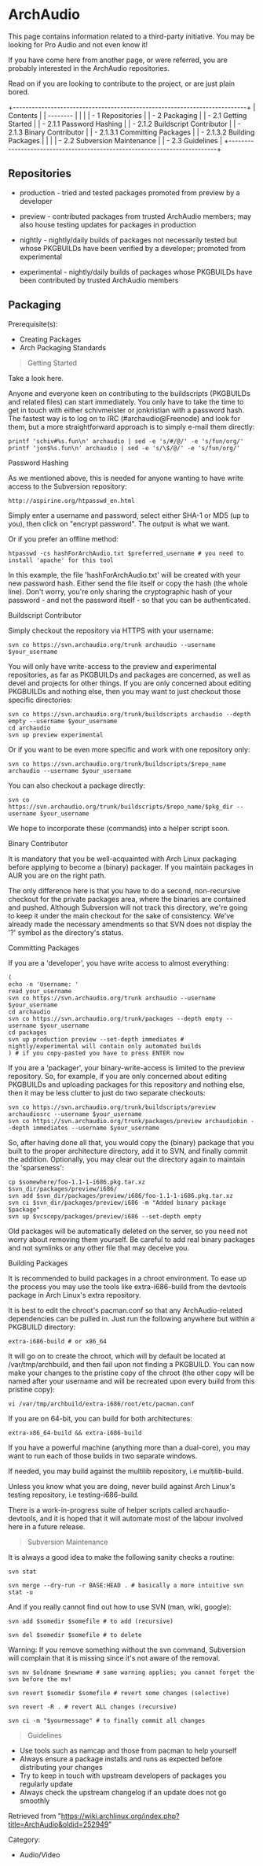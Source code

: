ArchAudio
=========

This page contains information related to a third-party initiative. You
may be looking for Pro Audio and not even know it!

If you have come here from another page, or were referred, you are
probably interested in the ArchAudio repositories.

Read on if you are looking to contribute to the project, or are just
plain bored.

+--------------------------------------------------------------------------+
| Contents                                                                 |
| --------                                                                 |
|                                                                          |
| -   1 Repositories                                                       |
| -   2 Packaging                                                          |
|     -   2.1 Getting Started                                              |
|         -   2.1.1 Password Hashing                                       |
|         -   2.1.2 Buildscript Contributor                                |
|         -   2.1.3 Binary Contributor                                     |
|             -   2.1.3.1 Committing Packages                              |
|             -   2.1.3.2 Building Packages                                |
|                                                                          |
|     -   2.2 Subversion Maintenance                                       |
|     -   2.3 Guidelines                                                   |
+--------------------------------------------------------------------------+

Repositories
------------

-   production - tried and tested packages promoted from preview by a
    developer

-   preview - contributed packages from trusted ArchAudio members; may
    also house testing updates for packages in production

-   nightly - nightly/daily builds of packages not necessarily tested
    but whose PKGBUILDs have been verified by a developer; promoted from
    experimental

-   experimental - nightly/daily builds of packages whose PKGBUILDs have
    been contributed by trusted ArchAudio members

Packaging
---------

Prerequisite(s):

-   Creating Packages
-   Arch Packaging Standards

> Getting Started

Take a look here.

Anyone and everyone keen on contributing to the buildscripts (PKGBUILDs
and related files) can start immediately. You only have to take the time
to get in touch with either schivmeister or jonkristian with a password
hash. The fastest way is to log on to IRC (#archaudio@Freenode) and look
for them, but a more straightforward approach is to simply e-mail them
directly:

    printf 'schiv#%s.fun\n' archaudio | sed -e 's/#/@/' -e 's/fun/org/'
    printf 'jon$%s.fun\n' archaudio | sed -e 's/\$/@/' -e 's/fun/org/'

Password Hashing

As we mentioned above, this is needed for anyone wanting to have write
access to the Subversion repository:

    http://aspirine.org/htpasswd_en.html

Simply enter a username and password, select either SHA-1 or MD5 (up to
you), then click on "encrypt password". The output is what we want.

Or if you prefer an offline method:

    htpasswd -cs hashForArchAudio.txt $preferred_username # you need to install 'apache' for this tool

In this example, the file 'hashForArchAudio.txt' will be created with
your new password hash. Either send the file itself or copy the hash
(the whole line). Don't worry, you're only sharing the cryptographic
hash of your password - and not the password itself - so that you can be
authenticated.

Buildscript Contributor

Simply checkout the repository via HTTPS with your username:

    svn co https://svn.archaudio.org/trunk archaudio --username $your_username

You will only have write-access to the preview and experimental
repositories, as far as PKGBUILDs and packages are concerned, as well as
devel and projects for other things. If you are only concerned about
editing PKGBUILDs and nothing else, then you may want to just checkout
those specific directories:

    svn co https://svn.archaudio.org/trunk/buildscripts archaudio --depth empty --username $your_username
    cd archaudio
    svn up preview experimental

Or if you want to be even more specific and work with one repository
only:

    svn co https://svn.archaudio.org/trunk/buildscripts/$repo_name archaudio --username $your_username

You can also checkout a package directly:

    svn co https://svn.archaudio.org/trunk/buildscripts/$repo_name/$pkg_dir --username $your_username

We hope to incorporate these (commands) into a helper script soon.

Binary Contributor

It is mandatory that you be well-acquainted with Arch Linux packaging
before applying to become a (binary) packager. If you maintain packages
in AUR you are on the right path.

The only difference here is that you have to do a second, non-recursive
checkout for the private packages area, where the binaries are contained
and pushed. Although Subversion will not track this directory, we're
going to keep it under the main checkout for the sake of consistency.
We've already made the necessary amendments so that SVN does not display
the '?' symbol as the directory's status.

Committing Packages

If you are a 'developer', you have write access to almost everything:

    (
    echo -n 'Username: '
    read your_username
    svn co https://svn.archaudio.org/trunk archaudio --username $your_username
    cd archaudio
    svn co https://svn.archaudio.org/trunk/packages --depth empty --username $your_username
    cd packages
    svn up production preview --set-depth immediates # nightly/experimental will contain only automated builds
    ) # if you copy-pasted you have to press ENTER now

If you are a 'packager', your binary-write-access is limited to the
preview repository. So, for example, if you are only concerned about
editing PKGBUILDs and uploading packages for this repository and nothing
else, then it may be less clutter to just do two separate checkouts:

    svn co https://svn.archaudio.org/trunk/buildscripts/preview archaudiosrc --username $your_username
    svn co https://svn.archaudio.org/trunk/packages/preview archaudiobin --depth immediates --username $your_username

So, after having done all that, you would copy the (binary) package that
you built to the proper architecture directory, add it to SVN, and
finally commit the addition. Optionally, you may clear out the directory
again to maintain the 'sparseness':

    cp $somewhere/foo-1.1-1-i686.pkg.tar.xz $svn_dir/packages/preview/i686/
    svn add $svn_dir/packages/preview/i686/foo-1.1-1-i686.pkg.tar.xz
    svn ci $svn_dir/packages/preview/i686 -m "Added binary package $package"
    svn up $vcscopy/packages/preview/i686 --set-depth empty

Old packages will be automatically deleted on the server, so you need
not worry about removing them yourself. Be careful to add real binary
packages and not symlinks or any other file that may deceive you.

Building Packages

It is recommended to build packages in a chroot environment. To ease up
the process you may use the tools like extra-i686-build from the
devtools package in Arch Linux's extra repository.

It is best to edit the chroot's pacman.conf so that any
ArchAudio-related dependencies can be pulled in. Just run the following
anywhere but within a PKGBUILD directory:

    extra-i686-build # or x86_64

It will go on to create the chroot, which will by default be located at
/var/tmp/archbuild, and then fail upon not finding a PKGBUILD. You can
now make your changes to the pristine copy of the chroot (the other copy
will be named after your username and will be recreated upon every build
from this pristine copy):

    vi /var/tmp/archbuild/extra-i686/root/etc/pacman.conf

If you are on 64-bit, you can build for both architectures:

    extra-x86_64-build && extra-i686-build

If you have a powerful machine (anything more than a dual-core), you may
want to run each of those builds in two separate windows.

If needed, you may build against the multilib repository, i.e
multilib-build.

Unless you know what you are doing, never build against Arch Linux's
testing repository, i.e testing-i686-build.

There is a work-in-progress suite of helper scripts called
archaudio-devtools, and it is hoped that it will automate most of the
labour involved here in a future release.

> Subversion Maintenance

It is always a good idea to make the following sanity checks a routine:

    svn stat

    svn merge --dry-run -r BASE:HEAD . # basically a more intuitive svn stat -u

And if you really cannot find out how to use SVN (man, wiki, google):

    svn add $somedir $somefile # to add (recursive)

    svn del $somedir $somefile # to delete

Warning: If you remove something without the svn command, Subversion
will complain that it is missing since it's not aware of the removal.

    svn mv $oldname $newname # same warning applies; you cannot forget the svn before the mv!

    svn revert $somedir $somefile # revert some changes (selective)

    svn revert -R . # revert ALL changes (recursive)

    svn ci -m "$yourmessage" # to finally commit all changes

> Guidelines

-   Use tools such as namcap and those from pacman to help yourself
-   Always ensure a package installs and runs as expected before
    distributing your changes
-   Try to keep in touch with upstream developers of packages you
    regularly update
-   Always check the upstream changelog if an update does not go
    smoothly

Retrieved from
"https://wiki.archlinux.org/index.php?title=ArchAudio&oldid=252949"

Category:

-   Audio/Video
